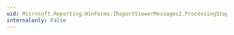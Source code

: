 ```yaml
---
uid: Microsoft.Reporting.WinForms.IReportViewerMessages2.ProcessingStopped
internalonly: False
---
```


